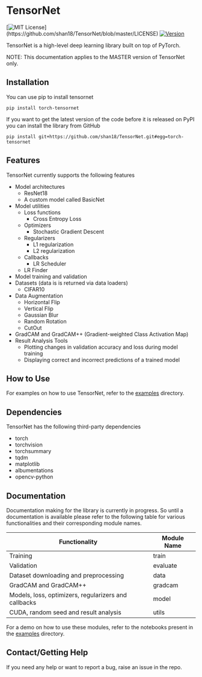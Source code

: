 # TensorNet

[![MIT License](https://img.shields.io/apm/l/atomic-design-ui.svg?)](https://github.com/shan18/TensorNet/blob/master/LICENSE)
[![Version](https://img.shields.io/badge/version-0.0.7-blue.svg)]()

TensorNet is a high-level deep learning library built on top of PyTorch.

NOTE: This documentation applies to the MASTER version of TensorNet only.

## Installation

You can use pip to install tensornet

```[bash]
pip install torch-tensornet
```

If you want to get the latest version of the code before it is released on PyPI you can install the library from GitHub

```[bash]
pip install git+https://github.com/shan18/TensorNet.git#egg=torch-tensornet
```

## Features

TensorNet currently supports the following features
- Model architectures
  - ResNet18
  - A custom model called BasicNet
- Model utilities
  - Loss functions
    - Cross Entropy Loss
  - Optimizers
    - Stochastic Gradient Descent
  - Regularizers
    - L1 regularization
    - L2 regularization
  - Callbacks
    - LR Scheduler
  - LR Finder
- Model training and validation
- Datasets (data is is returned via data loaders)
  - CIFAR10
- Data Augmentation
  - Horizontal Flip
  - Vertical Flip
  - Gaussian Blur
  - Random Rotation
  - CutOut
- GradCAM and GradCAM++ (Gradient-weighted Class Activation Map)
- Result Analysis Tools
  - Plotting changes in validation accuracy and loss during model training
  - Displaying correct and incorrect predictions of a trained model


## How to Use

For examples on how to use TensorNet, refer to the [examples](https://github.com/shan18/TensorNet/tree/master/examples) directory.

## Dependencies

TensorNet has the following third-party dependencies
- torch
- torchvision
- torchsummary
- tqdm
- matplotlib
- albumentations
- opencv-python

## Documentation

Documentation making for the library is currently in progress. So until a documentation is available please refer to the following table for various functionalities and their corresponding module names.

| Functionality  | Module Name |
| ------- | ----- |
| Training | train |
| Validation | evaluate |
| Dataset downloading and preprocessing | data |
| GradCAM and GradCAM++ | gradcam |
| Models, loss, optimizers, regularizers and callbacks | model |
| CUDA, random seed and result analysis | utils |

For a demo on how to use these modules, refer to the notebooks present in the [examples](https://github.com/shan18/TensorNet/tree/master/examples) directory.

## Contact/Getting Help

If you need any help or want to report a bug, raise an issue in the repo.
